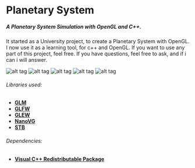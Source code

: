 Planetary System
===============

##### A Planetary System Simulation with OpenGL and C++.

It started as a University project, to create a Planetary System with OpenGL.
I now use it as a learning tool, for c++ and OpenGL.
If you want to use any part of this project, feel free.
If you have questions, feel free to ask, and if i can i will answer.

![alt tag](https://raw.githubusercontent.com/simeonradivoev/PlanetarySystem/master/Screenshots/screenshot%206.png)
![alt tag](https://raw.githubusercontent.com/simeonradivoev/PlanetarySystem/master/Screenshots/screenshot%204.png)
![alt tag](https://raw.githubusercontent.com/simeonradivoev/PlanetarySystem/master/Screenshots/screenshot%203.png)
![alt tag](https://raw.githubusercontent.com/simeonradivoev/PlanetarySystem/master/Screenshots/screenshot%202.png)
![alt tag](https://raw.githubusercontent.com/simeonradivoev/PlanetarySystem/master/Screenshots/screenshot%207.png)

###### Libraries used:
* [**GLM**](http://glm.g-truc.net/0.9.5/index.html)
* [**GLFW**](http://www.glfw.org/)
* [**GLEW**](http://glew.sourceforge.net/)
* [**NanoVG**](https://github.com/memononen/nanovg)
* [**STB**](https://github.com/nothings/stb)

###### Dependencies:
* [**Visual C++ Redistributable Package**](http://www.microsoft.com/en-us/download/details.aspx?id=40784)

